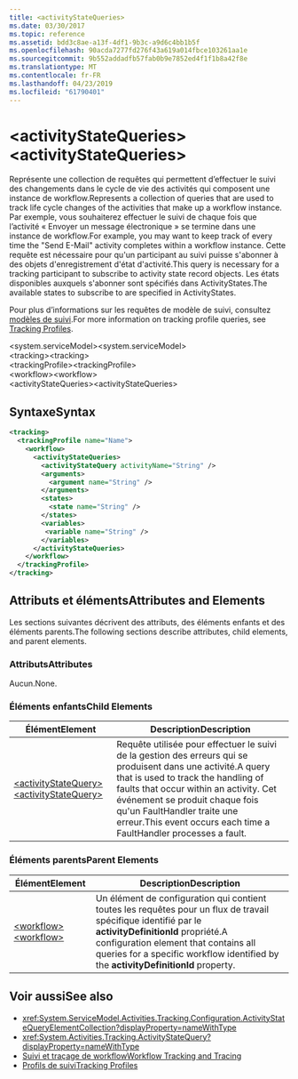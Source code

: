```yaml
---
title: <activityStateQueries>
ms.date: 03/30/2017
ms.topic: reference
ms.assetid: bdd3c8ae-a13f-4df1-9b3c-a9d6c4bb1b5f
ms.openlocfilehash: 90acda7277fd276f43a619a014fbce103261aa1e
ms.sourcegitcommit: 9b552addadfb57fab0b9e7852ed4f1f1b8a42f8e
ms.translationtype: MT
ms.contentlocale: fr-FR
ms.lasthandoff: 04/23/2019
ms.locfileid: "61790401"
---
```

# <a name="activitystatequeries"></a><span data-ttu-id="1f96e-101">\<activityStateQueries></span><span class="sxs-lookup"><span data-stu-id="1f96e-101">\<activityStateQueries></span></span>
<span data-ttu-id="1f96e-102">Représente une collection de requêtes qui permettent d’effectuer le suivi des changements dans le cycle de vie des activités qui composent une instance de workflow.</span><span class="sxs-lookup"><span data-stu-id="1f96e-102">Represents a collection of queries that are used to track life cycle changes of the activities that make up a workflow instance.</span></span> <span data-ttu-id="1f96e-103">Par exemple, vous souhaiterez effectuer le suivi de chaque fois que l’activité « Envoyer un message électronique » se termine dans une instance de workflow.</span><span class="sxs-lookup"><span data-stu-id="1f96e-103">For example, you may want to keep track of every time the "Send E-Mail" activity completes within a workflow instance.</span></span> <span data-ttu-id="1f96e-104">Cette requête est nécessaire pour qu'un participant au suivi puisse s'abonner à des objets d'enregistrement d'état d'activité.</span><span class="sxs-lookup"><span data-stu-id="1f96e-104">This query is necessary for a tracking participant to subscribe to activity state record objects.</span></span> <span data-ttu-id="1f96e-105">Les états disponibles auxquels s'abonner sont spécifiés dans ActivityStates.</span><span class="sxs-lookup"><span data-stu-id="1f96e-105">The available states to subscribe to are specified in ActivityStates.</span></span>  
  
 <span data-ttu-id="1f96e-106">Pour plus d’informations sur les requêtes de modèle de suivi, consultez [modèles de suivi](../../../../../docs/framework/windows-workflow-foundation/tracking-profiles.md).</span><span class="sxs-lookup"><span data-stu-id="1f96e-106">For more information on tracking profile queries, see [Tracking Profiles](../../../../../docs/framework/windows-workflow-foundation/tracking-profiles.md).</span></span>  
  
<span data-ttu-id="1f96e-107">\<system.serviceModel></span><span class="sxs-lookup"><span data-stu-id="1f96e-107">\<system.serviceModel></span></span>  
<span data-ttu-id="1f96e-108">\<tracking></span><span class="sxs-lookup"><span data-stu-id="1f96e-108">\<tracking></span></span>  
<span data-ttu-id="1f96e-109">\<trackingProfile></span><span class="sxs-lookup"><span data-stu-id="1f96e-109">\<trackingProfile></span></span>  
<span data-ttu-id="1f96e-110">\<workflow></span><span class="sxs-lookup"><span data-stu-id="1f96e-110">\<workflow></span></span>  
<span data-ttu-id="1f96e-111">\<activityStateQueries></span><span class="sxs-lookup"><span data-stu-id="1f96e-111">\<activityStateQueries></span></span>  
  
## <a name="syntax"></a><span data-ttu-id="1f96e-112">Syntaxe</span><span class="sxs-lookup"><span data-stu-id="1f96e-112">Syntax</span></span>  
  
```xml
<tracking>
  <trackingProfile name="Name">
    <workflow>
      <activityStateQueries>
        <activityStateQuery activityName="String" />
        <arguments>
          <argument name="String" />
        </arguments>
        <states>
          <state name="String" />
        </states>
        <variables>
         <variable name="String" />
        </variables>
      </activityStateQueries>
    </workflow>
  </trackingProfile>
</tracking>  
```  
  
## <a name="attributes-and-elements"></a><span data-ttu-id="1f96e-113">Attributs et éléments</span><span class="sxs-lookup"><span data-stu-id="1f96e-113">Attributes and Elements</span></span>  
 <span data-ttu-id="1f96e-114">Les sections suivantes décrivent des attributs, des éléments enfants et des éléments parents.</span><span class="sxs-lookup"><span data-stu-id="1f96e-114">The following sections describe attributes, child elements, and parent elements.</span></span>  
  
### <a name="attributes"></a><span data-ttu-id="1f96e-115">Attributs</span><span class="sxs-lookup"><span data-stu-id="1f96e-115">Attributes</span></span>  
 <span data-ttu-id="1f96e-116">Aucun.</span><span class="sxs-lookup"><span data-stu-id="1f96e-116">None.</span></span>  
  
### <a name="child-elements"></a><span data-ttu-id="1f96e-117">Éléments enfants</span><span class="sxs-lookup"><span data-stu-id="1f96e-117">Child Elements</span></span>  
  
|<span data-ttu-id="1f96e-118">Élément</span><span class="sxs-lookup"><span data-stu-id="1f96e-118">Element</span></span>|<span data-ttu-id="1f96e-119">Description</span><span class="sxs-lookup"><span data-stu-id="1f96e-119">Description</span></span>|  
|-------------|-----------------|  
|[<span data-ttu-id="1f96e-120">\<activityStateQuery></span><span class="sxs-lookup"><span data-stu-id="1f96e-120">\<activityStateQuery></span></span>](../../../../../docs/framework/configure-apps/file-schema/windows-workflow-foundation/activitystatequery.md)|<span data-ttu-id="1f96e-121">Requête utilisée pour effectuer le suivi de la gestion des erreurs qui se produisent dans une activité.</span><span class="sxs-lookup"><span data-stu-id="1f96e-121">A query that is used to track the handling of faults that occur within an activity.</span></span>  <span data-ttu-id="1f96e-122">Cet événement se produit chaque fois qu'un FaultHandler traite une erreur.</span><span class="sxs-lookup"><span data-stu-id="1f96e-122">This event occurs each time a FaultHandler processes a fault.</span></span>|  
  
### <a name="parent-elements"></a><span data-ttu-id="1f96e-123">Éléments parents</span><span class="sxs-lookup"><span data-stu-id="1f96e-123">Parent Elements</span></span>  
  
|<span data-ttu-id="1f96e-124">Élément</span><span class="sxs-lookup"><span data-stu-id="1f96e-124">Element</span></span>|<span data-ttu-id="1f96e-125">Description</span><span class="sxs-lookup"><span data-stu-id="1f96e-125">Description</span></span>|  
|-------------|-----------------|  
|[<span data-ttu-id="1f96e-126">\<workflow></span><span class="sxs-lookup"><span data-stu-id="1f96e-126">\<workflow></span></span>](../../../../../docs/framework/configure-apps/file-schema/windows-workflow-foundation/workflow.md)|<span data-ttu-id="1f96e-127">Un élément de configuration qui contient toutes les requêtes pour un flux de travail spécifique identifié par le **activityDefinitionId** propriété.</span><span class="sxs-lookup"><span data-stu-id="1f96e-127">A configuration element that contains all queries for a specific workflow identified by the **activityDefinitionId** property.</span></span>|  
  
## <a name="see-also"></a><span data-ttu-id="1f96e-128">Voir aussi</span><span class="sxs-lookup"><span data-stu-id="1f96e-128">See also</span></span>

- <xref:System.ServiceModel.Activities.Tracking.Configuration.ActivityStateQueryElementCollection?displayProperty=nameWithType>
- <xref:System.Activities.Tracking.ActivityStateQuery?displayProperty=nameWithType>
- [<span data-ttu-id="1f96e-129">Suivi et traçage de workflow</span><span class="sxs-lookup"><span data-stu-id="1f96e-129">Workflow Tracking and Tracing</span></span>](../../../../../docs/framework/windows-workflow-foundation/workflow-tracking-and-tracing.md)
- [<span data-ttu-id="1f96e-130">Profils de suivi</span><span class="sxs-lookup"><span data-stu-id="1f96e-130">Tracking Profiles</span></span>](../../../../../docs/framework/windows-workflow-foundation/tracking-profiles.md)
